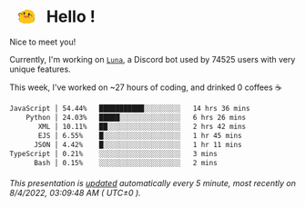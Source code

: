 <h1>   <img src="./spoinky.gif" style="vertical-align:middle;" width="30px">   Hello ! </h1>

Nice to meet you!

Currently, I'm working on <a href='https://github.com/Asgarrrr/Luna'>`Luna`</a>, a Discord bot used by 74525 users with very unique features.

This week, I've worked on ~27 hours of coding, and drinked 0 coffees ☕

```
JavaScript │ 54.44%   ███████████░░░░░░░░░   14 hrs 36 mins
    Python │ 24.03%   █████░░░░░░░░░░░░░░░   6 hrs 26 mins
       XML │ 10.11%   ██░░░░░░░░░░░░░░░░░░   2 hrs 42 mins
       EJS │ 6.55%    █░░░░░░░░░░░░░░░░░░░   1 hr 45 mins
      JSON │ 4.42%    █░░░░░░░░░░░░░░░░░░░   1 hr 11 mins
TypeScript │ 0.21%    ░░░░░░░░░░░░░░░░░░░░   3 mins
      Bash │ 0.15%    ░░░░░░░░░░░░░░░░░░░░   2 mins
```

###### This presentation is [updated](https://github.com/Asgarrrr) automatically every 5 minute, most recently on 8/4/2022, 03:09:48 AM ( UTC±0 ).